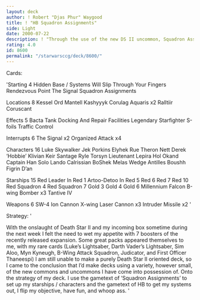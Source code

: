 ```yaml
---
layout: deck
author: ! Robert "Djas Phur" Waygood
title: ! "HB Squadron Assignments"
side: Light
date: 2000-07-22
description: ! "Through the use of the new DS II uncommon, Squadron Assignments, this deck is an enjoyable HB that see's many of the classic films favourites flying around in their personal snubfighter."
rating: 4.0
id: 8600
permalink: "/starwarsccg/deck/8600/"
---
```

Cards: 

'Starting 4
Hidden Base / Systems Will Slip Through Your Fingers
Rendezvous Point
The Signal
Squadron Assignments

Locations 8
Kessel
Ord Mantell
Kashyyyk
Corulag
Aquaris x2
Ralltiir
Coruscant

Effects 5
Bacta Tank
Docking And Repair Facilities
Legendary Starfighter
S-foils
Traffic Control

Interrupts 6
The Signal x2
Organized Attack x4

Characters 16
Luke Skywalker
Jek Porkins
Elyhek Rue
Theron Nett
Derek ‘Hobbie’ Klivian
Keir Santage
Ryle Torsyn
Lieutenant Lepira
Hol Okand
Captain Han Solo
Lando Calrissian
BoShek
Melas
Wedge Antilles
Boushh
Figrin D’an

Starships 15
Red Leader In Red 1
Artoo-Detoo In Red 5
Red 6
Red 7
Red 10
Red Squadron 4
Red Squadron 7
Gold 3
Gold 4
Gold 6
Millennium Falcon
B-wing Bomber x3
Tantive IV

Weapons 6
SW-4 Ion Cannon
X-wing Laser Cannon x3
Intruder Missile x2
'

Strategy: '

With the onslaught of Death Star II and my incoming box sometime during the next week I felt the need to wet my appetite with 7 boosters of the recently released expansion. Some great packs appeared themselves to me, with my rare cards (Luke&#8217;s Lightsaber, Darth Vader&#8217;s Lightsaber, Sim Aloo, Myn Kyneugh, B-Wing Attack Squadron, Judicator, and First Officer Thaneespi) I am still unable to make a purely Death Star II oriented deck, so I came to the conclusion that I&#8217;d make decks using a variety, however small, of the new commons and uncommons I have come into possession of.
Onto the strategy of my deck.
I use the gametext of &#8216;Squadron Assignments&#8217; to set up my starships / characters and the gametext of HB to get my systems out, I flip my objective, have fun, and whoop ass.
'
